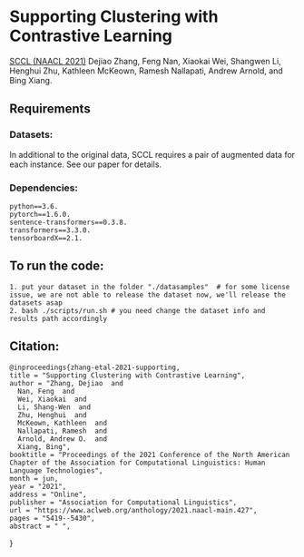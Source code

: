 # Supporting Clustering with Contrastive Learning
[SCCL (NAACL 2021)](https://www.aclweb.org/anthology/2021.naacl-main.427.pdf) 
Dejiao Zhang, Feng Nan, Xiaokai Wei, Shangwen Li, Henghui Zhu,
Kathleen McKeown, Ramesh Nallapati, Andrew Arnold, and Bing Xiang. 


## Requirements

### Datasets:
  In additional to the original data, SCCL requires a pair of augmented data for each 
instance. See our paper for details. 

### Dependencies:
    python==3.6. 
    pytorch==1.6.0. 
    sentence-transformers==0.3.8. 
    transformers==3.3.0. 
    tensorboardX==2.1.  

## To run the code:
    1. put your dataset in the folder "./datasamples"  # for some license issue, we are not able to release the dataset now, we'll release the datasets asap
    2. bash ./scripts/run.sh # you need change the dataset info and results path accordingly


## Citation:
    @inproceedings{zhang-etal-2021-supporting,
    title = "Supporting Clustering with Contrastive Learning",
    author = "Zhang, Dejiao  and
      Nan, Feng  and
      Wei, Xiaokai  and
      Li, Shang-Wen  and
      Zhu, Henghui  and
      McKeown, Kathleen  and
      Nallapati, Ramesh  and
      Arnold, Andrew O.  and
      Xiang, Bing",
    booktitle = "Proceedings of the 2021 Conference of the North American Chapter of the Association for Computational Linguistics: Human Language Technologies",
    month = jun,
    year = "2021",
    address = "Online",
    publisher = "Association for Computational Linguistics",
    url = "https://www.aclweb.org/anthology/2021.naacl-main.427",
    pages = "5419--5430",
    abstract = " ",
}